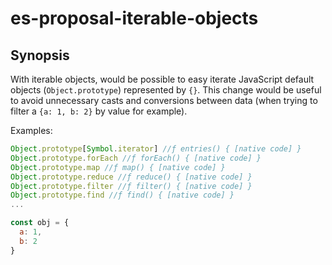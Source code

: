 # es-proposal-iterable-objects
## Synopsis
With iterable objects, would be possible to easy iterate JavaScript default objects (`Object.prototype`) represented by `{}`. This change would be useful to avoid unnecessary casts and conversions between data (when trying to filter a `{a: 1, b: 2}` by value for example).

Examples:

```js
Object.prototype[Symbol.iterator] //ƒ entries() { [native code] }
Object.prototype.forEach //ƒ forEach() { [native code] }
Object.prototype.map //ƒ map() { [native code] }
Object.prototype.reduce //ƒ reduce() { [native code] }
Object.prototype.filter //ƒ filter() { [native code] }
Object.prototype.find //ƒ find() { [native code] }
...
```

```js
const obj = {
  a: 1,
  b: 2
}


```
